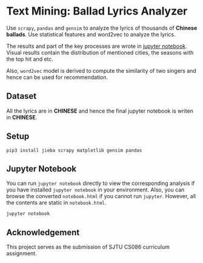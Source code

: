 # Text Mining: Ballad Lyrics Analyzer
Use `scrapy`, `pandas` and `gensim` to analyze the lyrics of thousands of **Chinese ballads**. Use statistical features and word2vec to analyze the lyrics.

The results and part of the key processes are wrote in [jupyter notebook](http://jupyter.org). Visual results contain the distribution of mentioned cities, the seasons with the top hit and etc.

Also, `word2vec` model is derived to compute the similarity of two singers and hence can be used for recommendation.

## Dataset
All the lyrics are in **CHINESE** and hence the final jupyter notebook is writen in **CHINESE**.

## Setup
```shell
pip3 install jieba scrapy matplotlib gensim pandas
```

## Jupyter Notebook
You can run `jupyter notebook` directly to view the corresponding analysis if you have installed `jupyter notebook` in your environment. Also, you can browse the converted `notebook.html` if you cannot run `jupyter`. However, all the contents are static in `notebook.html`.
```shell
jupyter notebook
```

## Acknowledgement
This project serves as the submission of SJTU CS086 curriculum assignment.

